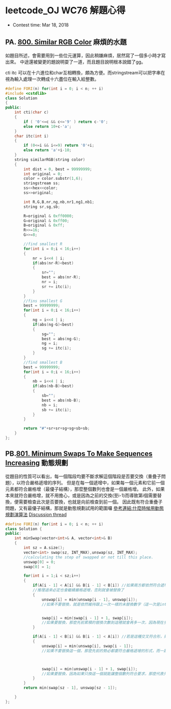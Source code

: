 # leetcode_OJ WC76 解題心得
* Contest time: Mar 18, 2018

## PA. [800. Similar RGB Color](https://leetcode.com/contest/weekly-contest-76/problems/similar-rgb-color/) 麻煩的水題
如題目所述，會需要用到一些位元運算，因此稍嫌麻煩，居然寫了一個多小時才寫出來。
中途還被變更的題說明耍了一道，而且題目說明根本說錯了gg。

cti itc 可以在十六進位和char互相轉換，頗為方便。而stringstream可以把字串在視為輸入處理一次轉成十六盡位在輸入給整數。
```cpp
#define FORI(n) for(int i = 0; i < n; ++ i)
#include <cstdlib>
class Solution
{
public:
    int cti(char c)
    {
        if ( '0'<=c && c<='9' ) return c-'0';
        else return 10+c-'a';
    }
    char itc(int i)
    {
        if (0<=i && i<=9) return '0'+i;
        else return 'a'+i-10;
    }
    string similarRGB(string color)
    {
        int dist = 0, best = 99999999;
        int original = 0;
        color = color.substr(1,6);
        stringstream ss;
        ss<<hex<<color;
        ss>>original;

        int R,G,B,nr,ng,nb,nr1,ng1,nb1;
        string sr,sg,sb;

        R=original & 0xff0000;
        G=original & 0xff00;
        B=original & 0xff;
        R>>=16;
        G>>=8;

        //find smallest R
        for(int i = 0;i < 16;i++)
        {
            nr = i<<4 | i;
            if(abs(nr-R)<best)
            {
                sr="";
                best = abs(nr-R);
                nr = i;
                sr += itc(i);
            }
        }
        //fins smallest G
        best = 99999999;
        for(int i = 0;i < 16;i++)
        {
            ng = i<<4 | i;
            if(abs(ng-G)<best)
            {
                sg="";
                best = abs(ng-G);
                ng = i;
                sg += itc(i);
            }
        }
        //find smallest B
        best = 99999999;
        for(int i = 0;i < 16;i++)
        {
            nb = i<<4 | i;
            if(abs(nb-B)<best)
            {
                sb="";
                best = abs(nb-B);
                nb = i;
                sb += itc(i);
            }
        }

        return "#"+sr+sr+sg+sg+sb+sb;
    }
};

```

## PB.[801. Minimum Swaps To Make Sequences Increasing](https://leetcode.com/contest/weekly-contest-76/problems/minimum-swaps-to-make-sequences-increasing/) 動態規劃

從題目的性質可以看出，每一個階段均要不斷求解這個階段是否要交換（重疊子問題），以符合嚴格遞增的序列。
但是在每一個遞增中，如果每一個元素和它前一個元素都符合嚴格增（最優子結構），那麼整個數列也會是一個嚴格增。
此外，如果本來就符合嚴格增，就不用擔心，或是因為之前的交換(至i-1)而導致第i個需要替換，便需要檢查此次是否要換，也就是向前檢查到前一個。
因此既有符合重疊子問題，又有最優子結構，那就是動態規劃試用的範圍囉
[參考連結:什麼時候用動態規劃演算法](https://hk.saowen.com/a/4828e12cd690ddf64c6469a905194c7672628d731f560080578408609b5cf760)
[Discussion thread](https://discuss.leetcode.com/topic/121082/minimum-swaps-to-make-sequences-increasing/2)
```cpp
#define FORI(n) for(int i = 0; i < n; ++ i)
class Solution {
public:
    int minSwap(vector<int>& A, vector<int>& B)
    {
        int sz = A.size();
        vector<int> swap(sz, INT_MAX),unswap(sz, INT_MAX);
        //calculating the step of swapped or not till this place.
        unswap[0] = 0;
        swap[0] = 1;

        for(int i = 1;i < sz;i++)
        {
            if(A[i - 1] < A[i] && B[i - 1] < B[i]) //如果兩方都依然符合遞增，則可以一次換兩個column或是都不要換，因為之前的已經符合嚴格遞增
            //推理過來必定也會繼續嚴格遞增，否則就會被替換了
            {
                unswap[i] = min(unswap[i - 1], unswap[i]);
                //如果不要替換，就是依然維持跟上一次一樣的未替換數字（這一次是intmax 所以一定會取到較小的）


                swap[i] = min(swap[i - 1] + 1, swap[i]);
                //如果要替換，那麼先前累積的替換次數到這裡就會再多一次，因為現在多的i又要再換一次了。
            }

            if(A[i - 1] < B[i] && B[i - 1] < A[i]) //若是這種交叉符合形，則i或是i-1位置可以允許有一個要被替換，因為兩個都換的話效果等於沒有換
            {
                unswap[i] = min(unswap[i], swap[i - 1]);
                //如果不要替換這一個，那麼先前的勢必都要符合嚴格遞增的形式，而一路依據單一替換換過來



                swap[i] = min(unswap[i - 1] + 1, swap[i]);
                //如果要替換，因為如果只換這一個就能讓整個數列符合要求，那麼代表先前的都沒有必要換，直接從這一個位置開始換，所以swap重新計算，從之前未替換的+1
            }
        }
        return min(swap[sz - 1], unswap[sz - 1]);

    }
};

```
